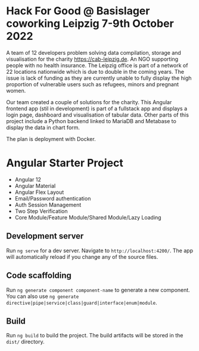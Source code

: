 # Hack For Good @ Basislager coworking Leipzig 7-9th October 2022
A team of 12 developers problem solving data compilation, storage and visualisation for the charity https://cab-leipzig.de. An NGO supporting people with no health insurance. The Leipzig office is part of a network of 22 locations nationwide which is due to double in the coming years. The issue is lack of funding as they are currently unable to fully display the high proportion of vulnerable users such as refugees, minors and pregnant women. 

Our team created a couple of solutions for the charity. This Angular frontend app (stil in development) is part of a fullstack app and displays a login page, dashboard and visualisation of tabular data. Other parts of this project include a Python backend linked to MariaDB and Metabase to display the data in chart form.  

The plan is deployment with Docker. 


# Angular Starter Project
- Angular 12
- Angular Material
- Angular Flex Layout
- Email/Password authentication
- Auth Session Management
- Two Step Verification
- Core Module/Feature Module/Shared Module/Lazy Loading


## Development server

Run `ng serve` for a dev server. Navigate to `http://localhost:4200/`. The app will automatically reload if you change any of the source files.

## Code scaffolding

Run `ng generate component component-name` to generate a new component. You can also use `ng generate directive|pipe|service|class|guard|interface|enum|module`.

## Build

Run `ng build` to build the project. The build artifacts will be stored in the `dist/` directory. 

